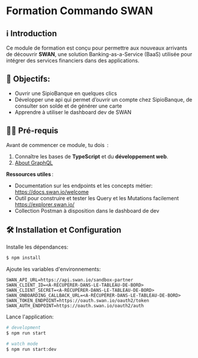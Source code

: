 
# Formation Commando SWAN
## ℹ️ Introduction


Ce module de formation est conçu pour permettre aux nouveaux arrivants de découvrir **SWAN**, une solution Banking-as-a-Service (BaaS) utilisée pour intégrer des services financiers dans des applications.

## 🎯 Objectifs:


- Ouvrir une SipioBanque en quelques clics
- Développer une api qui permet d’ouvrir un compte chez SipioBanque, de consulter son solde et de générer une carte
- Apprendre à utiliser le dashboard dev de SWAN


## 🤚🏽 Pré-requis


Avant de commencer ce module, tu dois  :

1. Connaître les bases de **TypeScript** et du **développement web**.
2. [About GraphQL](https://docs.swan.io/developers/graphql)

**Ressources utiles** :

- Documentation sur les endpoints et les concepts métier: https://docs.swan.io/welcome
- Outil pour construire et tester les Query et les Mutations facilement https://explorer.swan.io/
- Collection Postman à disposition dans le dashboard de dev

## 🛠️ Installation et Configuration


Installe les dépendances:
```bash
$ npm install
```
Ajoute les variables d'environnements:
```
SWAN_API_URL=https://api.swan.io/sandbox-partner
SWAN_CLIENT_ID=<A-RÉCUPÉRER-DANS-LE-TABLEAU-DE-BORD>
SWAN_CLIENT_SECRET=<A-RÉCUPÉRER-DANS-LE-TABLEAU-DE-BORD>
SWAN_ONBOARDING_CALLBACK_URL=<A-RÉCUPÉRER-DANS-LE-TABLEAU-DE-BORD>
SWAN_TOKEN_ENDPOINT=https://oauth.swan.io/oauth2/token
SWAN_AUTH_ENDPOINT=https://oauth.swan.io/oauth2/auth
```

Lance l'application:

```bash
# development
$ npm run start

# watch mode
$ npm run start:dev

```


